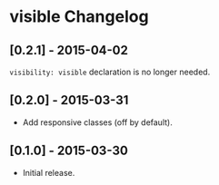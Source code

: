 # visible Changelog

## [0.2.1] - 2015-04-02

`visibility: visible` declaration is no longer needed.

## [0.2.0] - 2015-03-31

* Add responsive classes (off by default).

## [0.1.0] - 2015-03-30

* Initial release.
